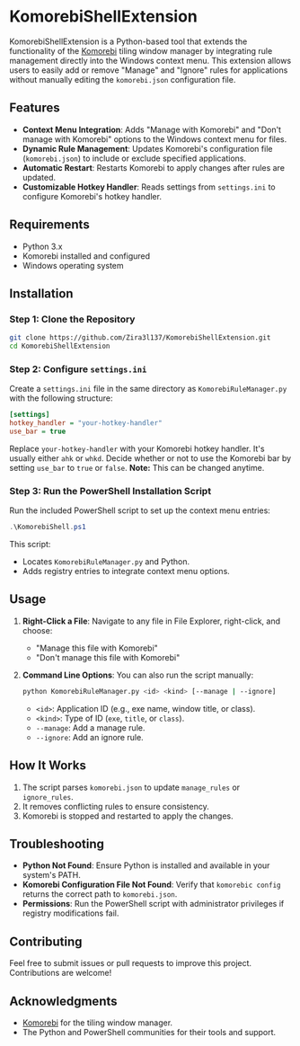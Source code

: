 # KomorebiShellExtension

KomorebiShellExtension is a Python-based tool that extends the functionality of the [Komorebi](https://github.com/LGUG2Z/komorebi) tiling window manager by integrating rule management directly into the Windows context menu. This extension allows users to easily add or remove "Manage" and "Ignore" rules for applications without manually editing the `komorebi.json` configuration file.

## Features

- **Context Menu Integration**: Adds "Manage with Komorebi" and "Don't manage with Komorebi" options to the Windows context menu for files.
- **Dynamic Rule Management**: Updates Komorebi's configuration file (`komorebi.json`) to include or exclude specified applications.
- **Automatic Restart**: Restarts Komorebi to apply changes after rules are updated.
- **Customizable Hotkey Handler**: Reads settings from `settings.ini` to configure Komorebi's hotkey handler.

## Requirements

- Python 3.x
- Komorebi installed and configured
- Windows operating system

## Installation

### Step 1: Clone the Repository
```bash
git clone https://github.com/Zira3l137/KomorebiShellExtension.git
cd KomorebiShellExtension
```

### Step 2: Configure `settings.ini`
Create a `settings.ini` file in the same directory as `KomorebiRuleManager.py` with the following structure:

```ini
[settings]
hotkey_handler = "your-hotkey-handler"
use_bar = true
```
Replace `your-hotkey-handler` with your Komorebi hotkey handler. It's usually either `ahk` or `whkd`.
Decide whether or not to use the Komorebi bar by setting `use_bar` to `true` or `false`.
**Note:** This can be changed anytime.

### Step 3: Run the PowerShell Installation Script
Run the included PowerShell script to set up the context menu entries:

```powershell
.\KomorebiShell.ps1
```
This script:
- Locates `KomorebiRuleManager.py` and Python.
- Adds registry entries to integrate context menu options.

## Usage

1. **Right-Click a File**: Navigate to any file in File Explorer, right-click, and choose:
   - "Manage this file with Komorebi"
   - "Don't manage this file with Komorebi"

2. **Command Line Options**: You can also run the script manually:
   ```bash
   python KomorebiRuleManager.py <id> <kind> [--manage | --ignore]
   ```
   - `<id>`: Application ID (e.g., exe name, window title, or class).
   - `<kind>`: Type of ID (`exe`, `title`, or `class`).
   - `--manage`: Add a manage rule.
   - `--ignore`: Add an ignore rule.

## How It Works

1. The script parses `komorebi.json` to update `manage_rules` or `ignore_rules`.
2. It removes conflicting rules to ensure consistency.
3. Komorebi is stopped and restarted to apply the changes.

## Troubleshooting

- **Python Not Found**: Ensure Python is installed and available in your system's PATH.
- **Komorebi Configuration File Not Found**: Verify that `komorebic config` returns the correct path to `komorebi.json`.
- **Permissions**: Run the PowerShell script with administrator privileges if registry modifications fail.

## Contributing

Feel free to submit issues or pull requests to improve this project. Contributions are welcome!

## Acknowledgments

- [Komorebi](https://github.com/LGUG2Z/komorebi) for the tiling window manager.
- The Python and PowerShell communities for their tools and support.

